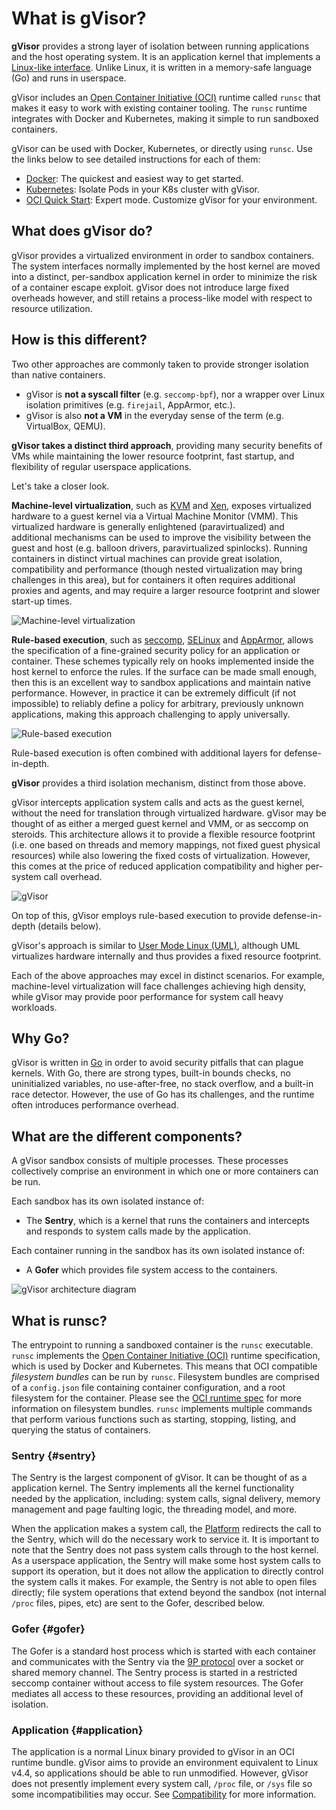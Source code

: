 # What is gVisor?

**gVisor** provides a strong layer of isolation between running applications and
the host operating system. It is an application kernel that implements a
[Linux-like interface][linux]. Unlike Linux, it is written in a memory-safe
language (Go) and runs in userspace.

gVisor includes an [Open Container Initiative (OCI)][oci] runtime called `runsc`
that makes it easy to work with existing container tooling. The `runsc` runtime
integrates with Docker and Kubernetes, making it simple to run sandboxed
containers.

gVisor can be used with Docker, Kubernetes, or directly using `runsc`. Use the
links below to see detailed instructions for each of them:

*   [Docker](./user_guide/quick_start/docker.md): The quickest and easiest way
    to get started.
*   [Kubernetes](./user_guide/quick_start/kubernetes.md): Isolate Pods in your
    K8s cluster with gVisor.
*   [OCI Quick Start](./user_guide/quick_start/oci.md): Expert mode. Customize
    gVisor for your environment.

## What does gVisor do?

gVisor provides a virtualized environment in order to sandbox containers. The
system interfaces normally implemented by the host kernel are moved into a
distinct, per-sandbox application kernel in order to minimize the risk of a
container escape exploit. gVisor does not introduce large fixed overheads
however, and still retains a process-like model with respect to resource
utilization.

## How is this different?

Two other approaches are commonly taken to provide stronger isolation than
native containers.

*   gVisor is **not a syscall filter** (e.g. `seccomp-bpf`), nor a wrapper over
    Linux isolation primitives (e.g. `firejail`, AppArmor, etc.).
*   gVisor is also **not a VM** in the everyday sense of the term (e.g.
    VirtualBox, QEMU).

**gVisor takes a distinct third approach**, providing many security benefits of
VMs while maintaining the lower resource footprint, fast startup, and
flexibility of regular userspace applications.

Let's take a closer look.

**Machine-level virtualization**, such as [KVM][kvm] and [Xen][xen], exposes
virtualized hardware to a guest kernel via a Virtual Machine Monitor (VMM). This
virtualized hardware is generally enlightened (paravirtualized) and additional
mechanisms can be used to improve the visibility between the guest and host
(e.g. balloon drivers, paravirtualized spinlocks). Running containers in
distinct virtual machines can provide great isolation, compatibility and
performance (though nested virtualization may bring challenges in this area),
but for containers it often requires additional proxies and agents, and may
require a larger resource footprint and slower start-up times.

![Machine-level virtualization](Machine-Virtualization.png "Machine-level virtualization")

**Rule-based execution**, such as [seccomp][seccomp], [SELinux][selinux] and
[AppArmor][apparmor], allows the specification of a fine-grained security policy
for an application or container. These schemes typically rely on hooks
implemented inside the host kernel to enforce the rules. If the surface can be
made small enough, then this is an excellent way to sandbox applications and
maintain native performance. However, in practice it can be extremely difficult
(if not impossible) to reliably define a policy for arbitrary, previously
unknown applications, making this approach challenging to apply universally.

![Rule-based execution](Rule-Based-Execution.png "Rule-based execution")

Rule-based execution is often combined with additional layers for
defense-in-depth.

**gVisor** provides a third isolation mechanism, distinct from those above.

gVisor intercepts application system calls and acts as the guest kernel, without
the need for translation through virtualized hardware. gVisor may be thought of
as either a merged guest kernel and VMM, or as seccomp on steroids. This
architecture allows it to provide a flexible resource footprint (i.e. one based
on threads and memory mappings, not fixed guest physical resources) while also
lowering the fixed costs of virtualization. However, this comes at the price of
reduced application compatibility and higher per-system call overhead.

![gVisor](Layers.png "gVisor")

On top of this, gVisor employs rule-based execution to provide defense-in-depth
(details below).

gVisor's approach is similar to [User Mode Linux (UML)][uml], although UML
virtualizes hardware internally and thus provides a fixed resource footprint.

Each of the above approaches may excel in distinct scenarios. For example,
machine-level virtualization will face challenges achieving high density, while
gVisor may provide poor performance for system call heavy workloads.

## Why Go?

gVisor is written in [Go][golang] in order to avoid security pitfalls that can
plague kernels. With Go, there are strong types, built-in bounds checks, no
uninitialized variables, no use-after-free, no stack overflow, and a built-in
race detector. However, the use of Go has its challenges, and the runtime often
introduces performance overhead.

## What are the different components?

A gVisor sandbox consists of multiple processes. These processes collectively
comprise an environment in which one or more containers can be run.

Each sandbox has its own isolated instance of:

*   The **Sentry**, which is a kernel that runs the containers and intercepts
    and responds to system calls made by the application.

Each container running in the sandbox has its own isolated instance of:

*   A **Gofer** which provides file system access to the containers.

![gVisor architecture diagram](Sentry-Gofer.png "gVisor architecture diagram")

## What is runsc?

The entrypoint to running a sandboxed container is the `runsc` executable.
`runsc` implements the [Open Container Initiative (OCI)][oci] runtime
specification, which is used by Docker and Kubernetes. This means that OCI
compatible *filesystem bundles* can be run by `runsc`. Filesystem bundles are
comprised of a `config.json` file containing container configuration, and a root
filesystem for the container. Please see the [OCI runtime spec][runtime-spec]
for more information on filesystem bundles. `runsc` implements multiple commands
that perform various functions such as starting, stopping, listing, and querying
the status of containers.

### Sentry {#sentry}

The Sentry is the largest component of gVisor. It can be thought of as a
application kernel. The Sentry implements all the kernel functionality needed by
the application, including: system calls, signal delivery, memory management and
page faulting logic, the threading model, and more.

When the application makes a system call, the
[Platform](./architecture_guide/platforms.md) redirects the call to the Sentry,
which will do the necessary work to service it. It is important to note that the
Sentry does not pass system calls through to the host kernel. As a userspace
application, the Sentry will make some host system calls to support its
operation, but it does not allow the application to directly control the system
calls it makes. For example, the Sentry is not able to open files directly; file
system operations that extend beyond the sandbox (not internal `/proc` files,
pipes, etc) are sent to the Gofer, described below.

### Gofer {#gofer}

The Gofer is a standard host process which is started with each container and
communicates with the Sentry via the [9P protocol][9p] over a socket or shared
memory channel. The Sentry process is started in a restricted seccomp container
without access to file system resources. The Gofer mediates all access to these
resources, providing an additional level of isolation.

### Application {#application}

The application is a normal Linux binary provided to gVisor in an OCI runtime
bundle. gVisor aims to provide an environment equivalent to Linux v4.4, so
applications should be able to run unmodified. However, gVisor does not
presently implement every system call, `/proc` file, or `/sys` file so some
incompatibilities may occur. See [Compatibility](./user_guide/compatibility.md)
for more information.

[9p]: https://en.wikipedia.org/wiki/9P_(protocol)
[apparmor]: https://wiki.ubuntu.com/AppArmor
[golang]: https://golang.org
[kvm]: https://www.linux-kvm.org
[linux]: https://en.wikipedia.org/wiki/Linux_kernel_interfaces
[oci]: https://www.opencontainers.org
[runtime-spec]: https://github.com/opencontainers/runtime-spec
[seccomp]: https://www.kernel.org/doc/Documentation/prctl/seccomp_filter.txt
[selinux]: https://selinuxproject.org
[uml]: http://user-mode-linux.sourceforge.net/
[xen]: https://www.xenproject.org
